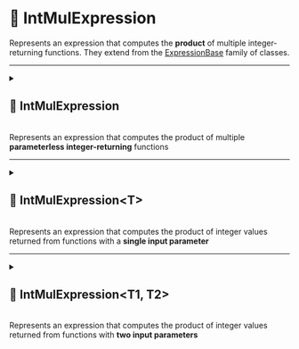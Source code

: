 # 🧩 IntMulExpression

Represents an expression that computes the **product** of multiple integer-returning functions. They extend from
the [ExpressionBase](ExpressionBase.md) family of classes.

---

<details>
 <summary>
 <h2>🧩 IntMulExpression</h2>
 <br> Represents an expression that computes the product of multiple <b>parameterless integer-returning</b> functions
 </summary>

<br>

```csharp
public class IntMulExpression : ExpressionBase<int>
```

---

### 🏗️ Constructors

#### `IntMulExpression(int)`

```csharp
public IntMulExpression(int capacity)
```

- **Description:** Initializes a new empty instance of the `IntMulExpression` class.
- **Parameter:** `capacity` — Initial capacity for the internal function list. Default is `4`.

#### `IntMulExpression(Func<int>[])`

```csharp
public IntMulExpression(params Func<int>[] members)
```

- **Description:** Initializes the expression with an array of integer-returning functions.
- **Parameter:** `members` — Array of `Func<int>` delegates.

#### `IntMulExpression(IEnumerable<Func<int>>)`

```csharp
public IntMulExpression(IEnumerable<Func<int>> members)
```

- **Description:** Initializes the expression with a collection of integer-returning functions.
- **Parameter:** `members` — Enumerable collection of `Func<int>` delegates.

---

### ⚡ Events

#### `OnStateChanged`

```csharp
public event Action OnStateChanged;
```

- **Description:** Occurs when the state of the expression changes (e.g., when functions are added, removed, or the list
  is cleared).

#### `OnItemChanged`

```csharp
public event Action<int, Func<int>> OnItemChanged;
```

- **Description:** Occurs when an existing function in the expression is replaced or modified.

#### `OnItemInserted`

```csharp
public event Action<int, Func<int>> OnItemInserted;
```

- **Description:** Occurs when a new function is inserted into the expression at a specific position.

#### `OnItemDeleted`

```csharp
public event Action<int, Func<int>> OnItemDeleted;
```

- **Description:** Occurs when a function is removed from the expression.

---

### 🔑 Properties

#### `Value`

```csharp
public int Value { get; }
```

- **Description:** Evaluates all functions and returns the product of their results.
  If no functions are present, returns 1 by default.
- **Returns:** `int` — The computed product.

#### `Count`

```csharp
public int Count { get; }
```

- **Description:** Gets the number of functions in the expression.
- **Returns:** `int` — The number of function members.

#### `IsReadOnly`

```csharp
public bool IsReadOnly { get; }
```

- **Description:** Indicates whether the list of functions can be modified.
- **Returns:** `false`.

---

### 🏷️ Indexers

#### `[int index]`

```csharp
public Func<int> this[int index] { get; set; }
```

- **Description:** Indexer to access a function at a specific position.
- **Parameter:** `index` — The position of the function.
- **Returns:** `Func<int>` — The function at the given index.

---

### 🏹 Methods

#### `Invoke()`

```csharp
public int Invoke()
```

- **Description:** Evaluates all function members of the expression and returns their product.
- **Returns:** `int` — The computed product.
- **Note:** -Returns `1` if no functions are present.

#### `Add(Func<int>)`

```csharp
public void Add(Func<int> item)
```

- **Description:** Adds a function to the expression.
- **Parameter:** `item` — The function to add.

#### `AddRange(IEnumerable<Func<int>>)`

```csharp
public void AddRange(IEnumerable<Func<int>> items)
```

- **Description:** Adds multiple functions to the expression at once.
- **Parameter:** `items` — An enumerable collection of `Func<int>` delegates to add.
- **Throws:** `ArgumentNullException` if `items` is `null`.

#### `Clear()`

```csharp
public void Clear()
```

- **Description:** Removes all functions from the expression.

#### `Contains(Func<int>)`

```csharp
public bool Contains(Func<int> item)
```

- **Description:** Checks if the specified function exists in the expression.
- **Parameter:** `item` — The function to check.
- **Returns:** `bool` — `true` if the function exists, otherwise `false`.

#### `CopyTo(Func<int>[], int)`

```csharp
public void CopyTo(Func<int>[] array, int arrayIndex)
```

- **Description:** Copies all functions in the expression to the specified array starting at the given index.
- **Parameters:**
- `array` — The destination array.
- `arrayIndex` — The starting index in the array.

#### `IndexOf(Func<int>)`

```csharp
public int IndexOf(Func<int> item)
```

- **Description:** Returns the index of the specified function in the expression.
- **Parameter:** `item` — The function to locate.
- **Returns:** `int` — The index of the function, or `-1` if not found.

#### `Insert(int, Func<int>)`

```csharp
public void Insert(int index, Func<int> item)
```

- **Description:** Inserts a function at the specified index.
- **Parameters:**
- `index` — The position at which to insert.
- `item` — The function to insert.

#### `Remove(Func<int>)`

```csharp
public bool Remove(Func<int> item)
```

- **Description:** Removes the specified function from the expression.
- **Parameter:** `item` — The function to remove.
- **Returns:** `bool` — `true` if removed successfully, otherwise `false`.

#### `RemoveAt(int)`

```csharp
public void RemoveAt(int index)
```

- **Description:** Removes the function at the specified index.
- **Parameter:** `index` — The position of the function to remove.

#### `GetEnumerator()`

```csharp
public IEnumerator<Func<int>> GetEnumerator()
```

- **Description:** Returns an enumerator for iterating over all function members in the expression.
- **Returns:** `IEnumerator<Func<int>>` — Enumerator over the functions.

#### `Dispose()`

```csharp
public void Dispose()
```

- **Description:** Releases all resources used by the expression and clears its content.  
  Also unsubscribes all event handlers.
- **Effects:**
    - Clears the function list.
    - Sets `OnItemChanged`, `OnItemInserted`, `OnItemDeleted`, and `OnStateChanged` to `null`.

---

### 🗂 Example Usage

```csharp
// Parameterless
var multiply = new IntMulExpression(
    () => 2,
    () => 3,
    () => 4
);
int result = multiply.Invoke(); // 2 * 3 * 4 = 24
```

</details>

---

<details>
 <summary>
 <h2>🧩 IntMulExpression&lt;T&gt;</h2>
 <br> Represents an expression that computes the product of integer values returned from functions with a <b>single input parameter</b>
 </summary>

<br>

```csharp
public class IntMulExpression<T> : ExpressionBase<T, int>
```

- **Type Parameter:** `T` — The input parameter type of the functions.

### 🏗️ Constructors

---

#### `IntMulExpression(int)`

```csharp
public IntMulExpression(int capacity)
```

- **Description:** Initializes a new empty instance of the `IntMulExpression<T>` class.
- **Parameter:** `capacity` — Initial capacity for the internal function list. Default is `4`.

#### `IntMulExpression(Func<T, int>[])`

```csharp
public IntMulExpression(params Func<T, int>[] members)
```

- **Description:** Initializes the expression with an array of functions that take a `T` and return an integer.
- **Parameter:** `members` — Array of `Func<T, int>` delegates.

#### `IntMulExpression(IEnumerable<Func<T, int>>)`

```csharp
public IntMulExpression(IEnumerable<Func<T, int>> members)
```

- **Description:** Initializes the expression with a collection of functions that take a `T` and return an integer.
- **Parameter:** `members` — Enumerable collection of `Func<T, int>` delegates.

---

### ⚡ Events

#### `OnStateChanged`

```csharp
public event Action OnStateChanged;
```

- **Description:** Occurs when the state of the expression changes (e.g., when functions are added, removed, or the list
  is cleared).

#### `OnItemChanged`

```csharp
public event Action<int, Func<T, int>> OnItemChanged;
```

- **Description:** Occurs when an existing function in the expression is replaced or modified.

#### `OnItemInserted`

```csharp
public event Action<int, Func<T, int>> OnItemInserted;
```

- **Description:** Occurs when a new function is inserted into the expression at a specific position.

#### `OnItemDeleted`

```csharp
public event Action<int, Func<T, int>> OnItemDeleted;
```

- **Description:** Occurs when a function is removed from the expression.

---

### 🔑 Properties

#### `Count`

```csharp
public int Count { get; }
```

- **Description:** Gets the number of functions in the expression.
- **Returns:** `int` — The number of function members.

#### `IsReadOnly`

```csharp
public bool IsReadOnly { get; }
```

- **Description:** Indicates whether the list of functions can be modified.
- **Returns:** `false`.

---

### 🏷️ Indexers

#### `[int index]`

```csharp
public Func<T, int> this[int index] { get; set; }
```

- **Description:** Indexer to access a function at a specific position.
- **Parameter:** `index` — The position of the function.
- **Returns:** `Func<T, int>` — The function at the given index.

---

### 🏹 Methods

#### `Invoke(T arg)`

```csharp
public int Invoke(T arg)
```

- **Description:** Evaluates all function members of the expression with the provided argument and returns their
  product.
- **Parameter:** `arg` — The input argument of type T.
- **Returns:** `int` — The computed product.
- **Note:** -Returns `1` if no functions are present.

#### `Add(Func<T, int>)`

```csharp
public void Add(Func<T, int> item)
```

- **Description:** Adds a function to the expression.
- **Parameter:** `item` — The function to add.

#### `AddRange(IEnumerable<Func<T, int>>)`

```csharp
public void AddRange(IEnumerable<Func<T, int>> items)
```

- **Description:** Adds multiple functions to the expression at once.
- **Parameter:** `items` — An enumerable collection of `Func<T, int>` delegates to add.
- **Throws:** `ArgumentNullException` if `items` is `null`.

#### `Clear()`

```csharp
public void Clear()
```

- **Description:** Removes all functions from the expression.

#### `Contains(Func<T, int>)`

```csharp
public bool Contains(Func<T, int> item)
```

- **Description:** Checks if the specified function exists in the expression.
- **Parameter:** `item` — The function to check.
- **Returns:** `bool` — `true` if the function exists, otherwise `false`.

#### `CopyTo(Func<T, int>[], int)`

```csharp
public void CopyTo(Func<T, int>[] array, int arrayIndex)
```

- **Description:** Copies all functions in the expression to the specified array starting at the given index.
- **Parameters:**
    - `array` — The destination array.
    - `arrayIndex` — The starting index in the array.

#### `IndexOf(Func<T, int>)`

```csharp
public int IndexOf(Func<T, int> item)
```

- **Description:** Returns the index of the specified function in the expression.
- **Parameter:** `item` — The function to locate.
- **Returns:** `int` — The index of the function, or `-1` if not found.

#### `Insert(int, Func<T, int>)`

```csharp
public void Insert(int index, Func<T, int> item)
```

- **Description:** Inserts a function at the specified index.
- **Parameters:**
    - `index` — The position at which to insert.
    - `item` — The function to insert.

#### `Remove(Func<T, int>)`

```csharp
public bool Remove(Func<T, int> item)
```

- **Description:** Removes the specified function from the expression.
- **Parameter:** `item` — The function to remove.
- **Returns:** `bool` — `true` if removed successfully, otherwise `false`.

#### `RemoveAt(int)`

```csharp
public void RemoveAt(int index)
```

- **Description:** Removes the function at the specified index.
- **Parameter:** `index` — The position of the function to remove.

#### `GetEnumerator()`

```csharp
public IEnumerator<Func<T, int>> GetEnumerator()
```

- **Description:** Returns an enumerator for iterating over all function members in the expression.
- **Returns:** `IEnumerator<Func<T, int>>` — Enumerator over the functions.

#### `Dispose()`

```csharp
public void Dispose()
```

- **Description:** Releases all resources used by the expression and clears its content.  
  Also unsubscribes all event handlers.
- **Effects:**
    - Clears the function list.
    - Sets `OnItemChanged`, `OnItemInserted`, `OnItemDeleted`, and `OnStateChanged` to `null`.

### 🗂 Example Usage

---

```csharp

// Single-parameter
var expression = new IntMulExpression<int>(
    x => x,
    x => x + 1
);
int result = expression.Invoke(3); // 3 * (3 + 1) = 12
```

</details>

---

<details>
 <summary>
 <h2>🧩 IntMulExpression&lt;T1, T2&gt;</h2>
 <br> Represents an expression that computes the product of integer values returned from functions with <b>two input parameters</b>
 </summary>

<br>

```csharp
public class IntMulExpression<T1, T2> : ExpressionBase<T1, T2, int>
```

- **Type Parameters:**
- `T1` — The first input parameter type.
- `T2` — The second input parameter type.

---

### 🏗️ Constructors

#### `IntMulExpression()`

```csharp
public IntMulExpression(int capacity)
```

- **Description:** Initializes a new empty instance of the `IntMulExpression<T1, T2>` class.
- **Parameter:** `capacity` — Initial capacity for the internal function list. Default is `4`.

#### `IntMulExpression(Func<T1, T2, int>[] members)`

```csharp
public IntMulExpression(params Func<T1, T2, int>[] members)
```

- **Description:** Initializes the expression with an array of functions that take two parameters and return an integer.
- **Parameter:** `members` — Array of `Func<T1, T2, int>` delegates.

#### `IntMulExpression(IEnumerable<Func<T1, T2, int>> members)`

```csharp
public IntMulExpression(IEnumerable<Func<T1, T2, int>> members)
```

- **Description:** Initializes the expression with a collection of functions that take two parameters and return an
  integer.
- **Parameter:** `members` — Enumerable collection of `Func<T1, T2, int>` delegates.

---

### ⚡ Events

#### `OnStateChanged`

```csharp
public event Action OnStateChanged;
```

- **Description:** Occurs when the state of the expression changes.

#### `OnItemChanged`

```csharp
public event Action<int, Func<T1, T2, int>> OnItemChanged;
```

- **Description:** Occurs when an existing function is replaced or modified.

#### `OnItemInserted`

```csharp
public event Action<int, Func<T1, T2, int>> OnItemInserted;
```

- **Description:** Occurs when a new function is inserted.

#### `OnItemDeleted`

```csharp
public event Action<int, Func<T1, T2, int>> OnItemDeleted;
```

- **Description:** Occurs when a function is removed.

---

### 🔑 Properties

### `Count`

```csharp
public int Count { get; }
```

- **Description:** Gets the number of functions in the expression.
- **Returns:** `int` — Number of function members.

### `IsReadOnly`

```csharp
public bool IsReadOnly { get; }
```

- **Description:** Indicates whether the list of functions can be modified.
- **Returns:** `false`.

---

### 🏷️ Indexers

#### `[int index]`

```csharp
public Func<T1, T2, int> this[int index] { get; set; }
```

- **Description:** Accesses a function at a specific position.
- **Parameter:** `index` — Position of the function.
- **Returns:** `Func<T1, T2, int>` — Function at the given index.

---

### 🏹 Methods

#### `Invoke(T1, T2)`

```csharp
public int Invoke(T1 arg1, T2 arg2)
```

- **Description:** Evaluates all functions with provided arguments.
- **Parameters:**
    - `arg1` — First input argument.
    - `arg2` — Second input argument.
- **Returns:** `int` — Computed product.
- **Note:** -Returns `1` if no functions are present.

#### `Add(Func<T1, T2, int>)`

```csharp
public void Add(Func<T1, T2, int> item)
```

- **Description:** Adds a function to the expression.
- **Parameter:** `item` — Function to add.

#### `AddRange(IEnumerable<Func<T1, T2, int>>)`

```csharp
public void AddRange(IEnumerable<Func<T1, T2, int>> items)
```

- **Description:** Adds multiple functions.
- **Parameter:** `items` — Collection of functions.
- **Throws:** `ArgumentNullException` if `items` is null.

#### `Clear()`

```csharp
public void Clear()
```

- **Description:** Removes all functions.

#### `Contains(Func<T1, T2, int>)`

```csharp
public bool Contains(Func<T1, T2, int> item)
```

- **Description:** Checks if a function exists.
- **Returns:** `bool` — True if found.

#### `CopyTo(Func<T1, T2, int>[], int)`

```csharp
public void CopyTo(Func<T1, T2, int>[] array, int arrayIndex)
```

- **Description:** Copies all functions to the specified array starting at the given index.
- **Parameters:**
    - `array` — Destination array.
    - `arrayIndex` — Starting index in the array.

#### `IndexOf(Func<T1, T2, int>)`

```csharp
public int IndexOf(Func<T1, T2, int> item)
```

- **Description:** Returns the index of the specified function.
- **Parameter:** `item` — Function to locate.
- **Returns:** `int` — Index of the function, or `-1` if not found.

#### `Insert(int, Func<T1, T2, int>)`

```csharp
public void Insert(int index, Func<T1, T2, int> item)
```

- **Description:** Inserts a function at the specified index.
- **Parameters:**
    - `index` — Position to insert.
    - `item` — Function to insert.

#### `Remove(Func<T1, T2, int>)`

```csharp
public bool Remove(Func<T1, T2, int> item)
```

- **Description:** Removes the specified function.
- **Parameter:** `item` — Function to remove.
- **Returns:** `bool` — True if removed successfully.

#### `RemoveAt(int)`

```csharp
public void RemoveAt(int index)
```

- **Description:** Removes the function at the specified index.
- **Parameter:** `index` — Position of the function to remove.

#### `GetEnumerator()`

```csharp
public IEnumerator<Func<T1, T2, int>> GetEnumerator()
```

- **Description:** Returns an enumerator for iterating over functions.
- **Returns:** `IEnumerator<Func<T1, T2, int>>` — Enumerator over functions.

#### `Dispose()`

```csharp
public void Dispose()
```

- **Description:** Releases resources and clears content.
- **Effects:**
    - Clears the function list.
    - Sets event handlers to null.

---

### 🗂 Example Usage

```csharp
var expression = new IntMulExpression<int, int>(
    (a, b) => a,
    (a, b) => b,
    (a, b) => a + b
);
int result = expression.Invoke(2, 3); // 2 * 3 * (2 + 3) = 30
```

</details>